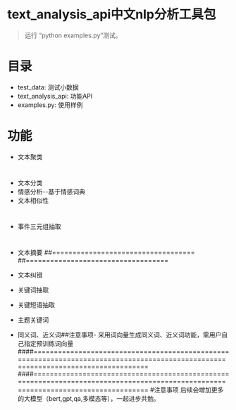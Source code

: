 # text_analysis_api中文nlp分析工具包
> 运行 “python examples.py”测试。

# 目录
- test_data: 测试小数据
- text_analysis_api: 功能API
- examples.py: 使用样例

# 功能
- 文本聚类
#
#
- 文本分类
- 情感分析--基于情感词典
- 文本相似性
#
- 事件三元组抽取
#
- 文本摘要
##===================================
##===================================
- 文本纠错

- 关键词抽取
- 关键短语抽取
- 主题关键词

- 同义词、近义词##注意事项- 采用词向量生成同义词、近义词功能，需用户自己指定预训练词向量
####===================================================================================================================================
####===================================================================================================================================
#注意事项
后续会增加更多的大模型（bert,gpt,qa,多模态等），一起进步共勉。

